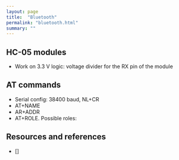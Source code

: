 ```yaml
---
layout: page
title:  "Bluetooth"
permalink: "bluetooth.html"
summary: ""
---
```


## HC-05 modules
* Work on 3.3 V logic: voltage divider for the RX pin of the module

## AT commands
* Serial config: 38400 baud, NL+CR
* AT+NAME
* AR+ADDR
* AT+ROLE. Possible roles:

## Resources and references
* []
